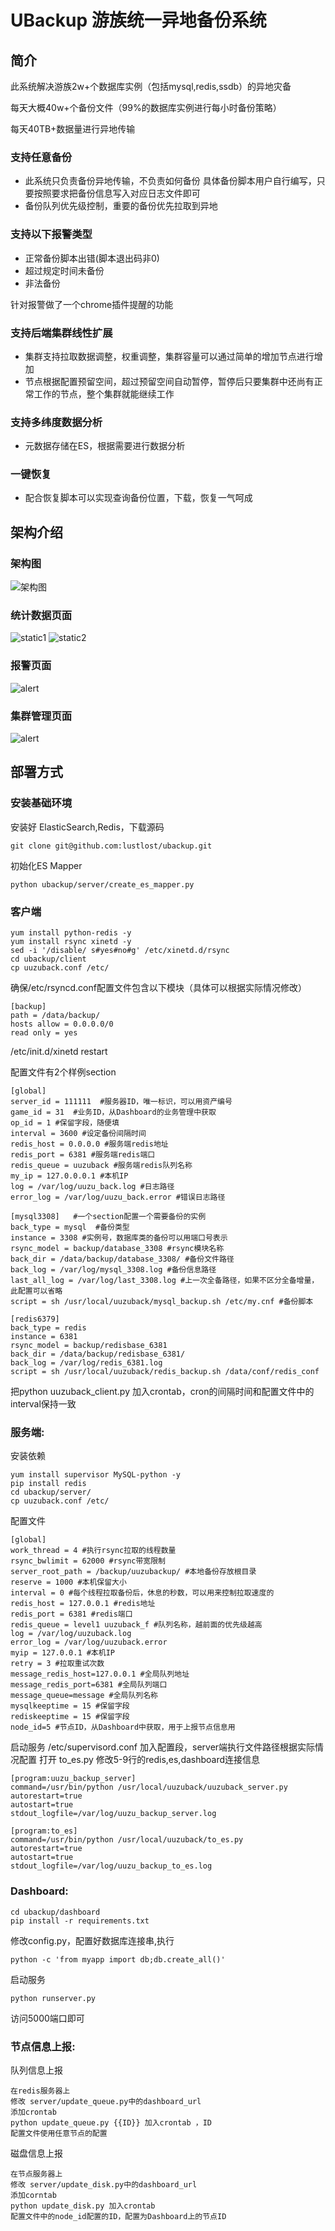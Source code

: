 # UBackup 游族统一异地备份系统

## 简介

此系统解决游族2w+个数据库实例（包括mysql,redis,ssdb）的异地灾备

每天大概40w+个备份文件（99%的数据库实例进行每小时备份策略）

每天40TB+数据量进行异地传输

### 支持任意备份
- 此系统只负责备份异地传输，不负责如何备份
具体备份脚本用户自行编写，只要按照要求把备份信息写入对应日志文件即可
- 备份队列优先级控制，重要的备份优先拉取到异地

### 支持以下报警类型
- 正常备份脚本出错(脚本退出码非0)
- 超过规定时间未备份
- 非法备份

针对报警做了一个chrome插件提醒的功能

### 支持后端集群线性扩展

- 集群支持拉取数据调整，权重调整，集群容量可以通过简单的增加节点进行增加
- 节点根据配置预留空间，超过预留空间自动暂停，暂停后只要集群中还尚有正常工作的节点，整个集群就能继续工作

### 支持多纬度数据分析
- 元数据存储在ES，根据需要进行数据分析

### 一键恢复
- 配合恢复脚本可以实现查询备份位置，下载，恢复一气呵成

## 架构介绍

### 架构图
![架构图](https://cloud.githubusercontent.com/assets/3296743/15817881/c18875f2-2c0c-11e6-8258-a3c2caf7cc24.png)

### 统计数据页面
![static1](https://cloud.githubusercontent.com/assets/3296743/15818212/974bf8c0-2c0e-11e6-90f2-216eb0db25e8.png)
![static2](https://cloud.githubusercontent.com/assets/3296743/15818211/974a3634-2c0e-11e6-9d14-983b3e5aa6ae.png)

### 报警页面
![alert](https://cloud.githubusercontent.com/assets/3296743/15818208/973ef350-2c0e-11e6-8c4c-bbfe6aca3447.png)

### 集群管理页面
![alert](https://cloud.githubusercontent.com/assets/3296743/15818209/9743a77e-2c0e-11e6-9296-6785873788d8.png)

## 部署方式

### 安装基础环境
安装好 ElasticSearch,Redis，下载源码
```
git clone git@github.com:lustlost/ubackup.git
```
初始化ES Mapper
```
python ubackup/server/create_es_mapper.py
```


### 客户端

```
yum install python-redis -y
yum install rsync xinetd -y
sed -i '/disable/ s#yes#no#g' /etc/xinetd.d/rsync
cd ubackup/client
cp uuzuback.conf /etc/

```
确保/etc/rsyncd.conf配置文件包含以下模块（具体可以根据实际情况修改）

```
[backup]
path = /data/backup/
hosts allow = 0.0.0.0/0
read only = yes
```

/etc/init.d/xinetd restart


配置文件有2个样例section
```
[global]
server_id = 111111  #服务器ID，唯一标识，可以用资产编号
game_id = 31  #业务ID，从Dashboard的业务管理中获取
op_id = 1 #保留字段，随便填
interval = 3600 #设定备份间隔时间
redis_host = 0.0.0.0 #服务端redis地址
redis_port = 6381 #服务端redis端口
redis_queue = uuzuback #服务端redis队列名称
my_ip = 127.0.0.0.1 #本机IP
log = /var/log/uuzu_back.log #日志路径
error_log = /var/log/uuzu_back.error #错误日志路径

[mysql3308]   #一个section配置一个需要备份的实例
back_type = mysql  #备份类型
instance = 3308 #实例号，数据库类的备份可以用端口号表示
rsync_model = backup/database_3308 #rsync模块名称
back_dir = /data/backup/database_3308/ #备份文件路径
back_log = /var/log/mysql_3308.log #备份信息路径
last_all_log = /var/log/last_3308.log #上一次全备路径，如果不区分全备增量，此配置可以省略
script = sh /usr/local/uuzuback/mysql_backup.sh /etc/my.cnf #备份脚本

[redis6379]
back_type = redis
instance = 6381
rsync_model = backup/redisbase_6381
back_dir = /data/backup/redisbase_6381/
back_log = /var/log/redis_6381.log
script = sh /usr/local/uuzuback/redis_backup.sh /data/conf/redis_conf
```

把python uuzuback_client.py 加入crontab，cron的间隔时间和配置文件中的interval保持一致


### 服务端:
安装依赖
```
yum install supervisor MySQL-python -y
pip install redis
cd ubackup/server/
cp uuzuback.conf /etc/

```

配置文件
```
[global]
work_thread = 4 #执行rsync拉取的线程数量
rsync_bwlimit = 62000 #rsync带宽限制
server_root_path = /backup/uuzubackup/ #本地备份存放根目录
reserve = 1000 #本机保留大小
interval = 0 #每个线程拉取备份后，休息的秒数，可以用来控制拉取速度的
redis_host = 127.0.0.1 #redis地址
redis_port = 6381 #redis端口
redis_queue = level1 uuzuback_f #队列名称，越前面的优先级越高
log = /var/log/uuzuback.log 
error_log = /var/log/uuzuback.error
myip = 127.0.0.1 #本机IP
retry = 3 #拉取重试次数
message_redis_host=127.0.0.1 #全局队列地址
message_redis_port=6381 #全局队列端口
message_queue=message #全局队列名称
mysqlkeeptime = 15 #保留字段
rediskeeptime = 15 #保留字段
node_id=5 #节点ID，从Dashboard中获取，用于上报节点信息用
```

启动服务
/etc/supervisord.conf 加入配置段，server端执行文件路径根据实际情况配置
打开 to_es.py
修改5-9行的redis,es,dashboard连接信息

```
[program:uuzu_backup_server]
command=/usr/bin/python /usr/local/uuzuback/uuzuback_server.py
autorestart=true
autostart=true
stdout_logfile=/var/log/uuzu_backup_server.log

[program:to_es]
command=/usr/bin/python /usr/local/uuzuback/to_es.py
autorestart=true
autostart=true
stdout_logfile=/var/log/uuzu_backup_to_es.log
```

### Dashboard:
```
cd ubackup/dashboard
pip install -r requirements.txt
```

修改config.py，配置好数据库连接串,执行

```
python -c 'from myapp import db;db.create_all()'
```
启动服务
```
python runserver.py
```
访问5000端口即可

### 节点信息上报:

队列信息上报
```
在redis服务器上
修改 server/update_queue.py中的dashboard_url
添加crontab
python update_queue.py {{ID}} 加入crontab ，ID
配置文件使用任意节点的配置
```
磁盘信息上报
```
在节点服务器上
修改 server/update_disk.py中的dashboard_url
添加corntab
python update_disk.py 加入crontab
配置文件中的node_id配置的ID，配置为Dashboard上的节点ID

```

